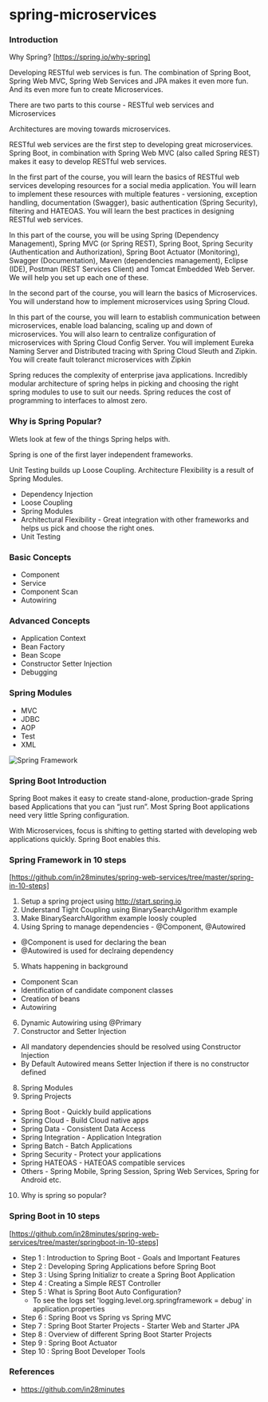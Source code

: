 # spring-microservices

### Introduction

Why Spring? [https://spring.io/why-spring]

Developing RESTful web services is fun. The combination of Spring Boot, Spring Web MVC, Spring Web Services and JPA makes it even more fun. And its even more fun to create Microservices.

There are two parts to this course - RESTful web services and Microservices

Architectures are moving towards microservices. 

RESTful web services are the first step to developing great microservices. Spring Boot, in combination with Spring Web MVC (also called Spring REST) makes it easy to develop RESTful web services. 

In the first part of the course, you will learn the basics of RESTful web services developing resources for a social media application. You will learn to implement these resources with multiple features - versioning, exception handling, documentation (Swagger), basic authentication (Spring Security), filtering and HATEOAS. You will learn the best practices in designing RESTful web services.

In this part of the course, you will be using Spring (Dependency Management), Spring MVC (or Spring REST), Spring Boot, Spring Security (Authentication and Authorization), Spring Boot Actuator (Monitoring), Swagger (Documentation), Maven (dependencies management), Eclipse (IDE), Postman (REST Services Client) and Tomcat Embedded Web Server. We will help you set up each one of these.

In the second part of the course, you will learn the basics of Microservices. You will understand how to implement microservices using Spring Cloud.

In this part of the course, you will learn to establish communication between microservices, enable load balancing, scaling up and down of microservices. You will also learn to centralize configuration of microservices with Spring Cloud Config Server. You will implement Eureka Naming Server and Distributed tracing with Spring Cloud Sleuth and Zipkin. You will create fault toleranct microservices with Zipkin

Spring reduces the complexity of enterprise java applications. Incredibly modular architecture of spring helps in picking and choosing the right spring modules to use to suit our needs. Spring reduces the cost of programming to interfaces to almost zero.

### Why is Spring Popular?

Wlets look at few of the things Spring helps with. 

Spring is one of the first layer independent frameworks.

Unit Testing builds up Loose Coupling. Architecture Flexibility is a result of Spring Modules.

- Dependency Injection
- Loose Coupling
- Spring Modules
- Architectural Flexibility - Great integration with other frameworks and helps us pick and choose the right ones.
- Unit Testing


### Basic Concepts
- Component
- Service
- Component Scan
- Autowiring

### Advanced Concepts
- Application Context
- Bean Factory
- Bean Scope
- Constructor Setter Injection
- Debugging 

### Spring Modules
- MVC
- JDBC
- AOP
- Test
- XML

![Spring Framework](https://docs.spring.io/spring-framework/docs/3.0.x/spring-framework-reference/html/images/spring-overview.png)


### Spring Boot Introduction
Spring Boot makes it easy to create stand-alone, production-grade Spring based Applications that you can “just run”. Most Spring Boot applications need very little Spring configuration.

With Microservices, focus is shifting to getting started with developing web applications quickly. Spring Boot enables this.

### Spring Framework in 10 steps
[https://github.com/in28minutes/spring-web-services/tree/master/spring-in-10-steps]


1. Setup a spring project using http://start.spring.io
2. Understand Tight Coupling using BinarySearchAlgorithm example
3. Make BinarySearchAlgorithm example loosly coupled
4. Using Spring to manage dependencies - @Component, @Autowired
  - @Component is used for declaring the bean
  - @Autowired is used for declraing dependency
5. Whats happening in background
  - Component Scan
  - Identification of candidate component classes
  - Creation of beans
  - Autowiring
6. Dynamic Autowiring using @Primary
7. Constructor and Setter Injection
  - All mandatory dependencies should be resolved using Constructor Injection
  - By Default Autowired means Setter Injection if there is no constructor defined
8. Spring Modules
9. Spring Projects
  - Spring Boot - Quickly build applications
  - Spring Cloud - Build Cloud native apps
  - Spring Data - Consistent Data Access
  - Spring Integration - Application Integration
  - Spring Batch - Batch Applications
  - Spring Security - Protect your applications
  - Spring HATEOAS - HATEOAS compatible services
  - Others - Spring Mobile, Spring Session, Spring Web Services, Spring for Android etc.
10. Why is spring so popular?


### Spring Boot in 10 steps
[https://github.com/in28minutes/spring-web-services/tree/master/springboot-in-10-steps]

- Step 1 : Introduction to Spring Boot - Goals and Important Features
- Step 2 : Developing Spring Applications before Spring Boot
- Step 3 : Using Spring Initializr to create a Spring Boot Application
- Step 4 : Creating a Simple REST Controller
- Step 5 : What is Spring Boot Auto Configuration?
  - To see the logs set 'logging.level.org.springframework = debug' in application.properties
- Step 6 : Spring Boot vs Spring vs Spring MVC
- Step 7 : Spring Boot Starter Projects - Starter Web and Starter JPA
- Step 8 : Overview of different Spring Boot Starter Projects
- Step 9 : Spring Boot Actuator
- Step 10 : Spring Boot Developer Tools

### References
- https://github.com/in28minutes
